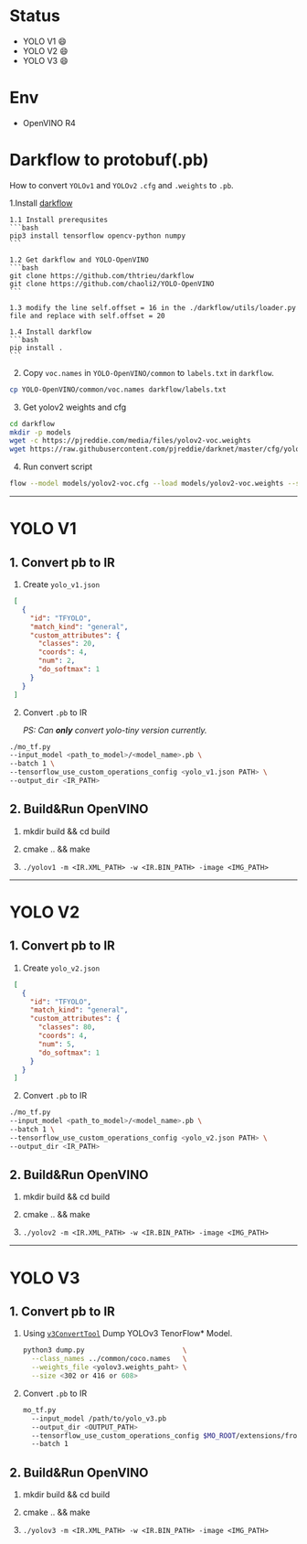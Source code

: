 # Status

- YOLO V1 :smile:
- YOLO V2 :smile:
- YOLO V3 :smile:

# Env

- OpenVINO R4

# Darkflow to protobuf(.pb)

How to convert `YOLOv1` and `YOLOv2` `.cfg` and `.weights` to `.pb`.

1.Install [darkflow](https://github.com/thtrieu/darkflow)

    1.1 Install prerequsites
    ```bash
    pip3 install tensorflow opencv-python numpy
    ```

    1.2 Get darkflow and YOLO-OpenVINO
    ```bash
    git clone https://github.com/thtrieu/darkflow
    git clone https://github.com/chaoli2/YOLO-OpenVINO
    ```

    1.3 modify the line self.offset = 16 in the ./darkflow/utils/loader.py file and replace with self.offset = 20

    1.4 Install darkflow
    ```bash
    pip install .
    ```

2. Copy `voc.names` in `YOLO-OpenVINO/common` to `labels.txt` in `darkflow`.
```bash
cp YOLO-OpenVINO/common/voc.names darkflow/labels.txt
```

3. Get yolov2 weights and cfg 
```bash
cd darkflow
mkdir -p models
wget -c https://pjreddie.com/media/files/yolov2-voc.weights
wget https://raw.githubusercontent.com/pjreddie/darknet/master/cfg/yolov2-voc.cfg

```

4. Run convert script
```bash
flow --model models/yolov2-voc.cfg --load models/yolov2-voc.weights --savepb
```

---

# YOLO V1

## 1. Convert pb to IR

1. Create `yolo_v1.json`

```json
 [
   {
     "id": "TFYOLO",
     "match_kind": "general",
     "custom_attributes": {
       "classes": 20,
       "coords": 4,
       "num": 2,
       "do_softmax": 1
     }
   }
 ]
```

2. Convert `.pb` to IR

    *PS: Can **only** convert yolo-tiny version currently.*

```bash
./mo_tf.py
--input_model <path_to_model>/<model_name>.pb \
--batch 1 \
--tensorflow_use_custom_operations_config <yolo_v1.json PATH> \
--output_dir <IR_PATH>
```

## 2. Build&Run OpenVINO

1. mkdir build && cd build

2. cmake .. && make

3. `./yolov1 -m <IR.XML_PATH> -w <IR.BIN_PATH> -image <IMG_PATH>`

---

# YOLO V2


## 1. Convert pb to IR

1. Create `yolo_v2.json`

```json
 [
   {
     "id": "TFYOLO",
     "match_kind": "general",
     "custom_attributes": {
       "classes": 80,
       "coords": 4,
       "num": 5,
       "do_softmax": 1
     }
   }
 ]
```

2. Convert `.pb` to IR

```bash
./mo_tf.py
--input_model <path_to_model>/<model_name>.pb \
--batch 1 \
--tensorflow_use_custom_operations_config <yolo_v2.json PATH> \
--output_dir <IR_PATH>
```

## 2. Build&Run OpenVINO

1. mkdir build && cd build

2. cmake .. && make

3. `./yolov2 -m <IR.XML_PATH> -w <IR.BIN_PATH> -image <IMG_PATH>`

---

# YOLO V3

## 1. Convert pb to IR

1. Using [`v3ConvertTool`](./v3ConvertTool/) Dump YOLOv3 TenorFlow* Model.

    ```bash
    python3 dump.py                        \
      --class_names ../common/coco.names   \
      --weights_file <yolov3.weights_paht> \
      --size <302 or 416 or 608>
    ```

2. Convert `.pb` to IR

	```bash
    mo_tf.py
      --input_model /path/to/yolo_v3.pb
      --output_dir <OUTPUT_PATH>
      --tensorflow_use_custom_operations_config $MO_ROOT/extensions/front/tf/yolo_v3.json
      --batch 1
	```

## 2. Build&Run OpenVINO

1. mkdir build && cd build

2. cmake .. && make

3. `./yolov3 -m <IR.XML_PATH> -w <IR.BIN_PATH> -image <IMG_PATH>`
